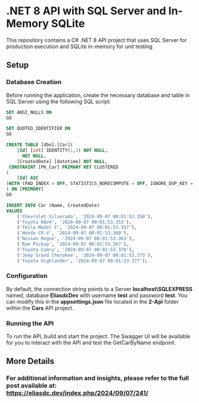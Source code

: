 # .NET 8 API with SQL Server and In-Memory SQLite

This repository contains a C# .NET 8 API project that uses SQL Server for production execution and SQLite in-memory for unit testing.

## Setup

### Database Creation

Before running the application, create the necessary database and table in SQL Server using the following SQL script:

```sql
SET ANSI_NULLS ON
GO

SET QUOTED_IDENTIFIER ON
GO

CREATE TABLE [dbo].[Car](
    [Id] [int] IDENTITY(1,1) NOT NULL,
      NOT NULL,
    [CreatedDate] [datetime] NOT NULL,
 CONSTRAINT [PK_Car] PRIMARY KEY CLUSTERED 
(
    [Id] ASC
)WITH (PAD_INDEX = OFF, STATISTICS_NORECOMPUTE = OFF, IGNORE_DUP_KEY = OFF, ALLOW_ROW_LOCKS = ON, ALLOW_PAGE_LOCKS = ON, OPTIMIZE_FOR_SEQUENTIAL_KEY = OFF) ON [PRIMARY]
) ON [PRIMARY]
GO

INSERT INTO Car (Name, CreatedDate)
VALUES
    ('Chevrolet Silverado', '2024-09-07 00:01:53.350'),
    ('Toyota RAV4', '2024-09-07 00:01:53.353'),
    ('Tesla Model Y', '2024-09-07 00:01:53.357'),
    ('Honda CR-V', '2024-09-07 00:01:53.360'),
    ('Nissan Rogue', '2024-09-07 00:01:53.363'),
    ('Ram Pickup', '2024-09-07 00:01:53.367'),
    ('Toyota Camry', '2024-09-07 00:01:53.370'),
    ('Jeep Grand Cherokee', '2024-09-07 00:01:53.373'),
    ('Toyota Highlander', '2024-09-07 00:01:53.377');
```

### Configuration
By default, the connection string points to a Server **localhost\SQLEXPRESS** named, database **EliasdcDev** with username **test** and password **test**. You can modify this in the **appsettings.json** file located in the **2-Api** folder within the **Cars** API project.

### Running the API
To run the API, build and start the project. The Swagger UI will be available for you to interact with the API and test the GetCarByName endpoint.

## More Details
### For additional information and insights, please refer to the full post available at: https://eliasdc.dev/index.php/2024/09/07/241/ 
